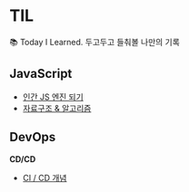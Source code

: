 # TIL

📚 Today I Learned. 두고두고 들춰볼 나만의 기록

## JavaScript

- [인간 JS 엔진 되기](./JavaScript/JS-Engine.md)
- [자료구조 & 알고리즘](./JavaScript/DataStructure/README.md)

## DevOps

**CD/CD**

- [CI / CD 개념](./CICD/CICD-concept.md)
